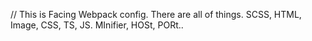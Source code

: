 // This is Facing Webpack config. There are all of things. SCSS, HTML, Image, CSS, TS, JS. MInifier, HOSt, PORt..
